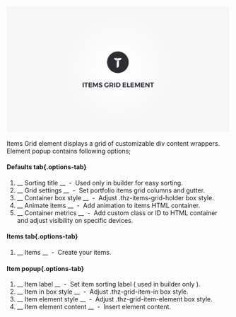 <div class="thz-doc-image max">
<a class="thz-lightbox mfp-iframe" href="https://www.youtube.com/watch?v=uhrRRMHKN7s" data-mfp-title="Creatus WordPress Theme Items Grid Element" data-modal-size="large">
	<img src="../../docs-media/splash-items-grid-element.jpg" alt="Creatus WordPress Theme Items Grid Element" />
</a>
</div>

Items Grid element displays a grid of customizable div content wrappers. Element popup contains following options;

#### Defaults tab{.options-tab}
1. __ Sorting title __ &nbsp;-&nbsp; Used only in builder for easy sorting.
1. __ Grid settings __ &nbsp;-&nbsp; Set portfolio items grid columns and gutter.
1. __ Container box style __ &nbsp;-&nbsp; Adjust .thz-items-grid-holder box style.
1. __ Animate items __ &nbsp;-&nbsp; Add animation to items HTML container.
1. __ Container metrics __ &nbsp;-&nbsp; Add custom class or ID to HTML container and adjust visibility on specific devices.

#### Items tab{.options-tab}
1. __ Items __ &nbsp;-&nbsp; Create your items.

#### Item popup{.options-tab}
1. __ Item label __ &nbsp;-&nbsp; Set item sorting label ( used in builder only ).
1. __ Item in box style __ &nbsp;-&nbsp; Adjust .thz-grid-item-in box style.
1. __ Item element style __ &nbsp;-&nbsp; Adjust .thz-grid-item-element box style.
1. __ Item element content __ &nbsp;-&nbsp; Insert element content.